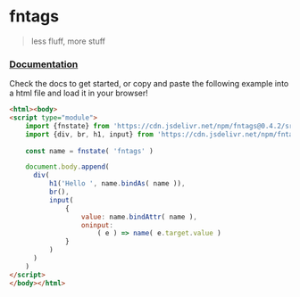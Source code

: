 # fntags

> less fluff, more stuff

### [Documentation](https://srfnstack.github.io/fntags)

Check the docs to get started, or copy and paste the following example into a html file and load it in your browser!

```html
<html><body>
<script type="module">
    import {fnstate} from 'https://cdn.jsdelivr.net/npm/fntags@0.4.2/src/fntags.min.mjs'
    import {div, br, h1, input} from 'https://cdn.jsdelivr.net/npm/fntags@0.4.2/src/fnelements.min.mjs'
    
    const name = fnstate( 'fntags' )

    document.body.append(
      div(
          h1('Hello ', name.bindAs( name )),
          br(),
          input(
              {
                  value: name.bindAttr( name ),
                  oninput:
                      ( e ) => name( e.target.value )
              }
          )
      )
    ) 
</script>
</body></html>
```
